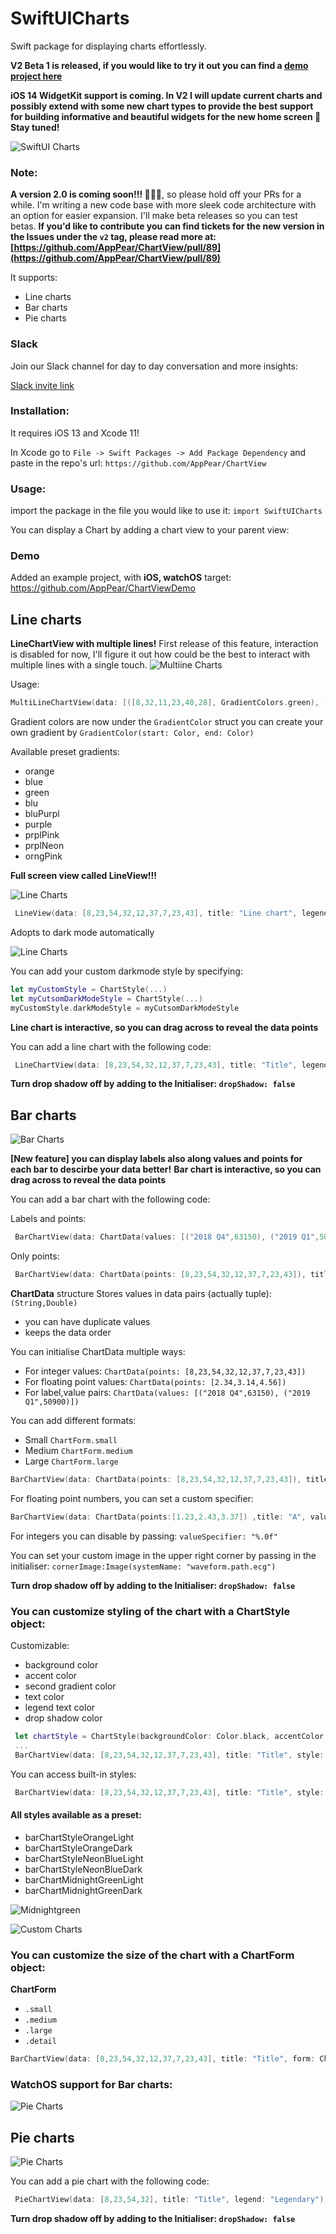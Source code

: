 # SwiftUICharts

Swift package for displaying charts effortlessly.

**V2 Beta 1 is released, if you would like to try it out you can find a [demo project here](https://github.com/AppPear/ChartViewV2Demo)**

**iOS 14 WidgetKit support is coming. In V2 I will update current charts and possibly extend with some new chart types to provide the best support for building informative and beautiful widgets for the new home screen 🥳 Stay tuned!** 

![SwiftUI Charts](./Resources/showcase1.gif "SwiftUI Charts")

### Note: 
**A version 2.0 is coming soon!!! 🎉🎉🎉**, so please hold off your PRs for a while. I'm writing a new code base with more sleek code architecture with an option for easier expansion. I'll make beta releases so you can test betas. 
**If you'd like to contribute you can find tickets for the new version in the Issues under the `v2` tag, please read more at: [https://github.com/AppPear/ChartView/pull/89](https://github.com/AppPear/ChartView/pull/89)**

It supports:
* Line charts
* Bar charts
* Pie charts

### Slack
Join our Slack channel for day to day conversation and more insights:

[Slack invite link](https://join.slack.com/t/swiftuichartview/shared_invite/zt-el5pnmba-FvyraEsI~EwxqWHNfHZWZg)

### Installation:

It requires iOS 13 and Xcode 11!

In Xcode go to `File -> Swift Packages -> Add Package Dependency` and paste in the repo's url: `https://github.com/AppPear/ChartView`

### Usage:

import the package in the file you would like to use it: `import SwiftUICharts`

You can display a Chart by adding a chart view to your parent view: 

### Demo

Added an example project, with **iOS, watchOS** target: https://github.com/AppPear/ChartViewDemo

## Line charts

**LineChartView with multiple lines!**
First release of this feature, interaction is disabled for now, I'll figure it out how could be the best to interact with multiple lines with a single touch.
![Multiine Charts](./Resources/multiline1.gif "Multiine Charts")

Usage:
```swift
MultiLineChartView(data: [([8,32,11,23,40,28], GradientColors.green), ([90,99,78,111,70,60,77], GradientColors.purple), ([34,56,72,38,43,100,50], GradientColors.orngPink)], title: "Title")
```
Gradient colors are now under the `GradientColor` struct you can create your own gradient by `GradientColor(start: Color, end: Color)`

Available preset gradients: 
* orange 
* blue
* green
* blu 
* bluPurpl
* purple
* prplPink 
* prplNeon
* orngPink

**Full screen view called LineView!!!**

![Line Charts](./Resources/fullscreen2.gif "Line Charts")

```swift
 LineView(data: [8,23,54,32,12,37,7,23,43], title: "Line chart", legend: "Full screen") // legend is optional, use optional .padding()
```

Adopts to dark mode automatically 

![Line Charts](./Resources/showcase3.gif "Line Charts")

You can add your custom darkmode style by specifying:

```swift
let myCustomStyle = ChartStyle(...)
let myCutsomDarkModeStyle = ChartStyle(...)
myCustomStyle.darkModeStyle = myCutsomDarkModeStyle
```

**Line chart is interactive, so you can drag across to reveal the data points**

You can add a line chart with the following code: 

```swift
 LineChartView(data: [8,23,54,32,12,37,7,23,43], title: "Title", legend: "Legendary") // legend is optional
```

**Turn drop shadow off by adding to the Initialiser: `dropShadow: false`**


## Bar charts
![Bar Charts](./Resources/showcase2.gif "Bar Charts")

**[New feature] you can display labels also along values and points for each bar to descirbe your data better!**
**Bar chart is interactive, so you can drag across to reveal the data points**

You can add a bar chart with the following code: 

Labels and points:

```swift
 BarChartView(data: ChartData(values: [("2018 Q4",63150), ("2019 Q1",50900), ("2019 Q2",77550), ("2019 Q3",79600), ("2019 Q4",92550)]), title: "Sales", legend: "Quarterly") // legend is optional
```
Only points:

```swift
 BarChartView(data: ChartData(points: [8,23,54,32,12,37,7,23,43]), title: "Title", legend: "Legendary") // legend is optional
```

**ChartData** structure
Stores values in data pairs (actually tuple): `(String,Double)`
* you can have duplicate values
* keeps the data order

You can initialise ChartData multiple ways:
* For integer values: `ChartData(points: [8,23,54,32,12,37,7,23,43])`
* For floating point values: `ChartData(points: [2.34,3.14,4.56])`
* For label,value pairs: `ChartData(values: [("2018 Q4",63150), ("2019 Q1",50900)])`


You can add different formats: 
* Small `ChartForm.small`
* Medium  `ChartForm.medium`
* Large `ChartForm.large` 

```swift
BarChartView(data: ChartData(points: [8,23,54,32,12,37,7,23,43]), title: "Title", form: ChartForm.small)
```

For floating point numbers, you can set a custom specifier: 

```swift
BarChartView(data: ChartData(points:[1.23,2.43,3.37]) ,title: "A", valueSpecifier: "%.2f")
```
For integers you can disable by passing: `valueSpecifier: "%.0f"`


You can set your custom image in the upper right corner by passing in the initialiser: `cornerImage:Image(systemName: "waveform.path.ecg")` 


 **Turn drop shadow off by adding to the Initialiser: `dropShadow: false`**

 ### You can customize styling of the chart with a ChartStyle object: 

Customizable: 
* background color
* accent color
* second gradient color
* text color
* legend text color
* drop shadow color

```swift
 let chartStyle = ChartStyle(backgroundColor: Color.black, accentColor: Colors.OrangeStart, secondGradientColor: Colors.OrangeEnd, textColor: Color.white, legendTextColor: Color.white, dropShadowColor: Color.black)
 ...
 BarChartView(data: [8,23,54,32,12,37,7,23,43], title: "Title", style: chartStyle)
```

You can access built-in styles: 
```swift
 BarChartView(data: [8,23,54,32,12,37,7,23,43], title: "Title", style: Styles.barChartMidnightGreen)
```
#### All styles available as a preset: 
* barChartStyleOrangeLight
* barChartStyleOrangeDark
* barChartStyleNeonBlueLight
* barChartStyleNeonBlueDark
* barChartMidnightGreenLight
* barChartMidnightGreenDark

![Midnightgreen](./Resources/midnightgreen.gif "Midnightgreen")

![Custom Charts](./Resources/showcase5.png "Custom Charts")


### You can customize the size of the chart with a ChartForm object: 

**ChartForm**
* `.small`
* `.medium`
* `.large`
* `.detail`

```swift
BarChartView(data: [8,23,54,32,12,37,7,23,43], title: "Title", form: ChartForm.small)
```

### WatchOS support for Bar charts: 

![Pie Charts](./Resources/watchos1.png "Pie Charts")

## Pie charts
![Pie Charts](./Resources/showcase4.png "Pie Charts")

You can add a pie chart with the following code: 

```swift
 PieChartView(data: [8,23,54,32], title: "Title", legend: "Legendary") // legend is optional
```

**Turn drop shadow off by adding to the Initialiser: `dropShadow: false`**

